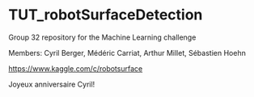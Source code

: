 # TUT_robotSurfaceDetection
Group 32 repository for the Machine Learning challenge

Members: Cyril Berger, Médéric Carriat, Arthur Millet, Sébastien Hoehn

https://www.kaggle.com/c/robotsurface

Joyeux anniversaire Cyril!

